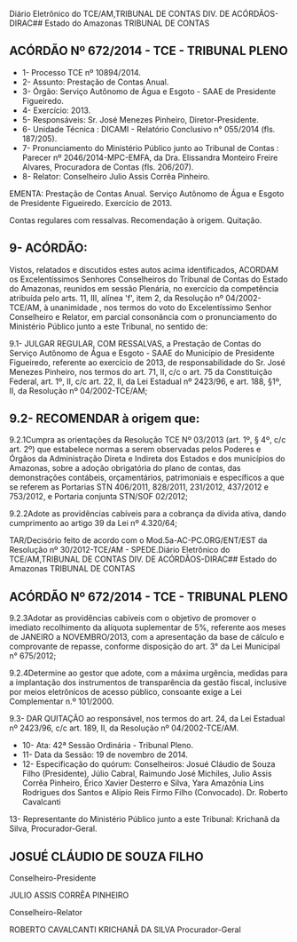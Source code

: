 Diário Eletrônico do TCE/AM,TRIBUNAL DE CONTAS DIV. DE ACÓRDÃOS-DIRAC## Estado do Amazonas TRIBUNAL DE CONTAS

## ACÓRDÃO Nº 672/2014 - TCE - TRIBUNAL PLENO

- 1- Processo TCE nº 10894/2014.
- 2- Assunto: Prestação de Contas Anual.
- 3- Órgão: Serviço Autônomo de Água e Esgoto - SAAE de Presidente Figueiredo.
- 4- Exercício: 2013.
- 5- Responsáveis: Sr. José Menezes Pinheiro, Diretor-Presidente.
- 6- Unidade Técnica : DICAMI - Relatório Conclusivo n° 055/2014 (fls. 187/205).
- 7-  Pronunciamento  do  Ministério  Público  junto  ao  Tribunal  de  Contas :  Parecer  nº 2046/2014-MPC-EMFA,  da  Dra.  Elissandra  Monteiro  Freire  Alvares,  Procuradora  de Contas (fls. 206/207).
- 8- Relator: Conselheiro Julio Assis Corrêa Pinheiro.

EMENTA: Prestação de Contas Anual. Serviço Autônomo  de  Água  e  Esgoto  de  Presidente Figueiredo. Exercício de 2013.

Contas regulares com ressalvas. Recomendação à origem. Quitação.

## 9- ACÓRDÃO:

Vistos, relatados e discutidos estes autos acima identificados, ACORDAM os Excelentíssimos  Senhores Conselheiros do Tribunal de Contas do Estado do Amazonas, reunidos em sessão Plenária, no exercício da competência atribuída pelo arts. 11, III, alínea 'f', item 2, da Resolução nº 04/2002-TCE/AM, à unanimidade , nos termos do voto  do  Excelentíssimo  Senhor  Conselheiro  e  Relator,  em parcial  consonância com  o pronunciamento do Ministério Público junto a este Tribunal, no sentido de:

9.1- JULGAR REGULAR, COM RESSALVAS, a Prestação de Contas do Serviço  Autônomo  de  Água  e  Esgoto  -  SAAE  do  Município  de  Presidente  Figueiredo, referente ao exercício  de 2013, de responsabilidade do Sr.  José  Menezes Pinheiro,  nos termos do art. 71, II, c/c o art. 75 da Constituição Federal, art. 1º, II, c/c art. 22, II, da Lei Estadual nº 2423/96, e art. 188, §1º, II, da Resolução nº 04/2002-TCE/AM;

## 9.2- RECOMENDAR à origem que:

9.2.1Cumpra as orientações da Resolução TCE Nº 03/2013 (art. 1º, § 4º, c/c  art.  2º)  que  estabelece  normas  a  serem  observadas  pelos  Poderes  e  Órgãos  da Administração  Direta  e  Indireta  dos  Estados  e  dos  municípios  do  Amazonas,  sobre  a adoção  obrigatória  do  plano  de  contas,  das  demonstrações  contábeis,  orçamentários, patrimoniais  e  específicos  a  que  se  referem  as  Portarias  STN  406/2011,  828/2011, 231/2012, 437/2012 e 753/2012, e Portaria conjunta STN/SOF 02/2012;

9.2.2Adote  as  providências  cabíveis  para  a  cobrança  da  dívida  ativa, dando cumprimento ao artigo 39 da Lei nº 4.320/64;

TAR/Decisório feito de acordo com o Mod.5a-AC-PC.ORG/ENT/EST da Resolução nº 30/2012-TCE/AM - SPEDE.Diário Eletrônico do TCE/AM,TRIBUNAL DE CONTAS DIV. DE ACÓRDÃOS-DIRAC## Estado do Amazonas TRIBUNAL DE CONTAS

## ACÓRDÃO Nº 672/2014 - TCE - TRIBUNAL PLENO

9.2.3Adotar  as  providências  cabíveis  com  o  objetivo  de  promover  o imediato recolhimento da alíquota suplementar de 5%, referente aos meses de JANEIRO a NOVEMBRO/2013, com a apresentação da base de cálculo e comprovante de repasse, conforme disposição do art. 3° da Lei Municipal n° 675/2012;

9.2.4Determine ao gestor que  adote, com a máxima urgência, medidas para a implantação dos instrumentos de transparência da gestão fiscal, inclusive por meios eletrônicos de acesso público, consoante exige a Lei Complementar n.º 101/2000.

9.3-  DAR  QUITAÇÃO ao  responsável,  nos  termos  do  art.  24,  da  Lei Estadual nº 2423/96, c/c art. 189, II, da Resolução nº 04/2002-TCE/AM.

- 10- Ata: 42ª Sessão Ordinária - Tribunal Pleno.
- 11- Data da Sessão: 19 de novembro de 2014.
- 12- Especificação do quórum: Conselheiros: Josué Cláudio de Souza Filho (Presidente), Júlio Cabral, Raimundo José Michiles, Julio Assis Corrêa Pinheiro, Érico Xavier Desterro e Silva, Yara Amazônia Lins Rodrigues dos Santos e Alípio Reis Firmo Filho (Convocado). Dr. Roberto Cavalcanti

13- Representante do Ministério Público junto a este Tribunal: Krichanã da Silva, Procurador-Geral.

## JOSUÉ CLÁUDIO DE SOUZA FILHO

Conselheiro-Presidente

JULIO ASSIS CORRÊA PINHEIRO

Conselheiro-Relator

ROBERTO CAVALCANTI KRICHANÃ DA SILVA Procurador-Geral